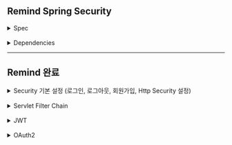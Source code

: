 ## Remind Spring Security
<details>
<summary>Spec</summary>

- Spring Security 복습
- Spring Security 6.1.2 (Spring Security 5 에서 사용하던 각종 함수들이 많이 Deprecated 됨)
- Spring Boot 3.1.1
- JDK 17
</details>

<br>

<details>
<summary>Dependencies</summary>

- Spring Web
- Spring Security
- Lombok
- Spring Data JPA
- H2
</details>

---

## Remind 완료

<details>
<summary>Security 기본 설정 (로그인, 로그아웃, 회원가입, Http Security 설정)</summary>

- Local Test를 위한 Inmemory User 권한 생성 방식
- DelegatingPasswordEncoder
- Custom한 UserDetails, Authority 부여
- Multi Factor Authentication & Custom한 직접 인증 처리를 위한 AuthenticationProvider
  - AuthenticationProvider에서 AuthenticationException 외에 Exception 발생 시 AuthenticationExcpetion으로 Re-Throw
  - 이유 : 등록된 회원이 없을 시 Business Logic에서 다른 Exception을 던지는데 Provider를 거쳐 그대로 Spring Security 내부로 이동하기 때문에 Re-Throw 처리를 해줘야 함

<br>

> 요약
- Spring Security에서 지원하는 InMemory User는 말 그대로 메모리에 등록되어 사용되는 User이므로 애플리케이션 실행이 종료되면 InMember User 역시 메모리에서 사라진다.

- InMemory User를 사용하는 방식은 테스트 환경이나 데모 환경에서 사용할 수 있는 방법이다.

- Spring Security는 사용자의 크리덴셜(Credential, 자격증명을 위한 구체적인 수단)을 암호화하기 위한 PasswordEncoder를 제공하며, PasswordEncoder는 다양한 암호화 방식을 제공하며, Spring Security에서 지원하는 PasswordEncoder의 디폴트 암호화 알고리즘은 bcrypt이다.

- 패스워드 같은 민감한(sensitive) 정보는 반드시 암호화되어 저장되어야 합니다.
패스워드는 복호화할 이유가 없으므로 단방향 암호화 방식으로 암호화되어야 한다.

- Spring Security에서 SimpleGrantedAuthority를 사용해 Role 베이스 형태의 권한을 지정할 때 ‘ROLE_’ + 권한명 형태로 지정해 주어야 한다.

- Spring Security에서는 Spring Security에서 관리하는 User 정보를 UserDetails로 관리한다.

- UserDetails는 UserDetailsService에 의해 로드(load)되는 핵심 User 정보를 표현하는 인터페이스입니다.

- UserDetailsService는 User 정보를 로드(load)하는 핵심 인터페이스이다.

- 일반적으로 Spring Security에서는 인증을 시도하는 주체를 User(비슷한 의미로 Principal도 있음)라고 부른다. Principal은 User의 더 구체적인 정보를 의미하며, 일반적으로 Username을 의미한다.

- Custom UserDetailsService를 사용해 로그인 인증을 처리하는 방식은 Spring Security가 내부적으로 인증을 대신 처리해 주는 방식이다.

- AuthenticationProvider는 Spring Security에서 클라이언트로부터 전달받은 인증 정보를 바탕으로 인증된 사용자인지를 처리하는 Spring Security의 컴포넌트이다.
</details>

<br>

<details>
<summary>Servlet Filter Chain</summary>

- Servlet 기반 어플리케이션에서는 javax.servlet 패키지의 인터페이스를 정의하여 doFilter() 함수 호출을 통해 필터 체인을 구성할 수 있다.
- 이러한 필터체인은 웹 요청,응답 전/후 처리를 할 수 있다.
- 흐름은 웹요청 -> ServletFilterChain -> HttpServlet -> DispatcherServlet / 응답은 그 반대 이다.
- Spring Security에서의 Filter는 Servlet Filter Chain에 DelegatingFilterProxy, FilterChainProxy 이다.

<br>

> **Delegating Filter Proxy란?**

Spring Security 역시 Spring ApplicationContext를 이용한다.<br>
서블릿 필터와 연결되는 Spring Security만의 필터를 ApplicationContext에 Bean으로 등록한 후, <br>
이 Bean들을 이용해서 보안과 관련된 작업을 처리하는 시작점이 DelegatingFilterProxy이다.<br>
즉, 보안과 관련된 직접적인 처리를 하는것이 아닌, Servlet Container 영역의 필터와 ApplicationContext에 등록된 필터들을 연결해주는 Bridge 역할이다.

<br>

> **FilterChainProxy란?**

Spring Security만의 보안을 위한 작업을 처리하는 Filter들의 모음이자 Spring Security의 필터를 사용하기 위한 진입점이다.<br>
Spring Security의 Filter Chain은 URL별로 여러개 등록할 수 있고, Filter Chain이 있을떄 어떤 Filter Chain을 사용할지는<br>
FilterChainProxy가 결정하며, 가장 먼저 매칭된 Filter Chain을 실행한다.
즉, Filter들 사이에 우선순위를 잘 적용해 수행 우선순위를 잘 정하는것도 중요하다.

<br>

> **요약**

Servlet FIlterChain은 요청 URI Path를 기반으로 HttpServlet Request를 처리한다.<br>
따라서 요청 URI 경로를 기반으로 어떤 Filter와 어떤 Servlet을 매핑할지 결정하기 때문에,<br>
Spring Security의 FilterChain을 구성할 때 FilterChainProxy의 필터 실행 우선순위를 생각하며 URI Path를 잘 설정하기

<br>

Filter의 우선순위를 정하는 방법
- `@Order` 어노테이션 사용
- `Ordered` 인터페이스를 구현하는 방법
- `FilterRegistrationBean`을 이용해 순서를 명시적으로 정할수도 있다.
</details>

<br>

<details>
<summary>JWT</summary>

- JWT는 Header, Payload Signature의 구조로 되어있다.
- JwtTokenizer (토큰 생성 클래스)
- JwtAuthenticationFilter (Authentication 객체를 생성하고 검증 후 토큰 발급을 해주는 Security Filter)
  - 이 인증 필터를 구현할때 UsernamePasswordAuthenticationFilter를 구현하는 방법,
  - OncePerRequestFilter를 구현하는 방법 등 인증 방식에 따라 다양한 필터가 있다
- JwtVerifycationFilter (발급된 토큰을 검증하는 Verifycation FIlter)

<br>

> Header

Header는 어떤 종류의 토큰인지, 어떤 알고리즘으로 Sign할지 정의한다. (Json Format)
이걸 Base64로 Encoding 하면 JWT의 첫번째 부분이 완성된다.
```json
{
  "alg": "HS256",
  "typ": "JWT"
}
```
<br>

|요소|요소의 key 값|요소의 value 값|
|---|---|---|
|토큰의 타입|typ|JWT|
|토큰의 서명에서 사용할 암호화 알고리즘 종류|alg|HMAC, SHA256, RSA, HS256, RS256|


---

> Payload

Payload에는 서버에서 활용할 수 있는 사용자의 정보가 담겨있다.
어떤 정보에 접근 가능한지에 대한 권한을 담을 수도, 이름 등 필요한 데이터를 담을 수 있다.
Payload는 다음으로 설명할 Signature를 통해 유효성이 검증될 정보이지만, 민감한 정보는 안담는게 좋다.
```json
{
  "sub": "someInformation",
  "name": "phillip",
  "iat": 151623391
}
```

---

> Signature

Base64로 인코딩된 1,2번째 부분이 완성되었다면 여기서는<br>
원하는 Secret Key, Header에서 지정한 알고리즘을 사용하여 Header/Payload에 대한 단방향 암호화를 수행한다.
이렇게 암호회된 메시지는 토큰의 위/변조 유무를 검증하는데 사용함
예를 들어, HMAC SHA256을 사용한다면 Signature는 다음과 같은 방식으로 생성된다.
```java
HMACSHA256(base64UrlEncode(header) + '.' + base64UrlEncode(payload), secret);
```

<br>

> 요약

UsernamePasswordAuthenticationFilter를 이용해서 JWT 발급 전의 로그인 인증 기능을 구현할 수 있다.<br>
Spring Security에서는 개발자가 직접 Custom Configurer를 구성해 Spring Security의 Configuration을 커스터마이징(customizations) 할 수 있다.<br>
Username/Password 기반의 로그인 인증은 OncePerRequestFilter 같은 Spring Security에서 지원하는 다른 Filter를 이용해서 구현할 수 있으며,<br>
Controller에서 REST API 엔드포인트로 구현하는 것도 가능하다.<br>
Spring Security에서는 Username/Password 기반의 로그인 인증에 성공했을 때,<br>
로그를 기록하거나 로그인에 성공한 사용자 정보를 response로 전송하는 등의 추가 처리를 할 수 있는<br>
AuthenticationSuccessHandler를 지원하며, 로그인 인증 실패 시에도 마찬가지로 인증 실패에 대해 추가 처리를 할 수 있는 AuthenticationFailureHandler를 지원한다.

</details>

<br>

<details>
<summary>OAuth2</summary>

## Google API

[Google API 만들기](https://console.cloud.google.com/projectselector2/apis/dashboard?pli=1&supportedpurview=project)

> 프로젝트 만들기

- 프로젝트 이름 설정
- 만들기

<br>

> OAuth 동의 화면 만들기

 - User Type = '외부' 선택
 - 앱 정보, 개발자 연락처 정보 지정

<br>

> 사용자 인증 정보 생성

- 사용자 인정 정보 만들기 유형 = OAuth 클라이언트 ID
- 앱이름, 리디렉션 URI 지정 (http://localhost:8080/login/oauth2/code/google)

---

## CSR 방식의 Application에서의 OAuth2 Flow

- Resource Owner가 Google Login 버튼 클릭
- Frontend 어플리케이션에서 Backend 어플리케이션의 OAuth2 로그인 API로 로그인 Request 전성
- 이때의 Request는 `OAuth2LoginAuthenticationFilter`가 처리한다.
- Google 로그인 화면을 요청하는 URI로 리다이렉션 한다.
- 이때 Authorization Code를 전송한 Redirect URI(http://localhost:8080/login/oauth2/google)를 쿼리 파라미터로 전달한다.
- 예시 : https://account.google.com/o/oauth2/v2/auth?redirect_uri=http://localhost:8080/login/oauth2/code/google
- 로그인에 성공하면 전달한 Backend Redirect URL로 Authorization Code를 요청한다.
- `(Spring Security가 내부적으로 자동 처리)` Authorization Server가 Backend 어플리케이션에게 Authorization Code를 응답으로 전송한다.
- `(Spring Security가 내부적으로 자동 처리)` Backend Application이 Authorization Code를 가지고 Authorization Server에 Access Token을 요청한다.
- `(Spring Security가 내부적으로 자동 처리)` Authorization Server가 Backend Application에게 Access Token을 응답으로 전송한다.
- `(Spring Security가 내부적으로 자동 처리)` Backend Application이 Resource Server에 Resource(User Info)를 요청한다.
- `(Spring Security가 내부적으로 자동 처리)` Resource Server가 Backend Application에게 Resource(User Info)를 응답으로 전송한다.
- Backend Application은 JWT로 구성된 토큰을 생성 후, Frontend Application에게 JWT를 전달하기 위해 http://localhost?access_token={jwt-access-token}&refresu_token={jwt-refresh-token} 로 Redirect 한다.
</details>

